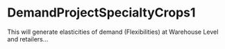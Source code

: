 # DemandProjectSpecialtyCrops1
This will generate elasticities of demand (Flexibilities) at Warehouse Level and retailers...
